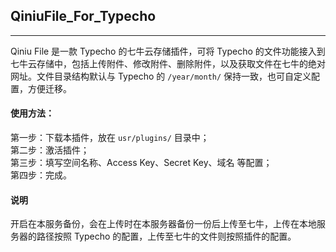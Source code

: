 ## QiniuFile_For_Typecho

---

Qiniu File 是一款 Typecho 的七牛云存储插件，可将 Typecho 的文件功能接入到七牛云存储中，包括上传附件、修改附件、删除附件，以及获取文件在七牛的绝对网址。文件目录结构默认与 Typecho 的 `/year/month/` 保持一致，也可自定义配置，方便迁移。

#### 使用方法：

第一步：下载本插件，放在 `usr/plugins/` 目录中；  
第二步：激活插件；  
第三步：填写空间名称、Access Key、Secret Key、域名 等配置；  
第四步：完成。


#### 说明

开启在本服务备份，会在上传时在本服务器备份一份后上传至七牛，上传在本地服务器的路径按照 Typecho 的配置，上传至七牛的文件则按照插件的配置。
